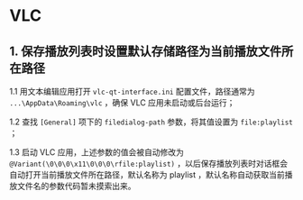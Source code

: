 # VLC

## 1. 保存播放列表时设置默认存储路径为当前播放文件所在路径

1.1 用文本编辑应用打开 `vlc-qt-interface.ini` 配置文件，路径通常为 `...\AppData\Roaming\vlc` ，确保 VLC 应用未启动或后台运行；

1.2 查找 `[General]` 项下的 `filedialog-path` 参数，将其值设置为 `file:playlist` ；

1.3 启动 VLC 应用，上述参数的值会被自动修改为 `@Variant(\0\0\0\x11\0\0\0\rfile:playlist)` ，以后保存播放列表时对话框会自动打开当前播放文件所在路径，默认名称为 playlist ，默认名称自动获取当前播放文件名的参数代码暂未摸索出来。